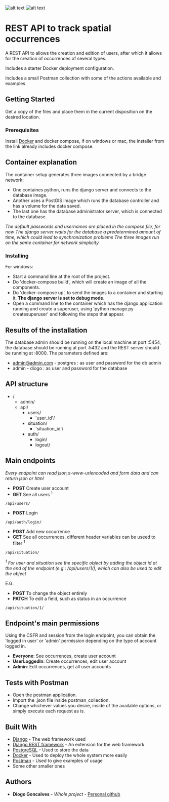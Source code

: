 
![alt text](https://static.djangoproject.com/img/logos/django-logo-positive.svg "Logo Title Text 1")
![alt text](https://wiki.postgresql.org/images/thumb/a/a4/PostgreSQL_logo.3colors.svg/116px-PostgreSQL_logo.3colors.svg.png "Logo Title Text 1")


# REST API to track spatial occurrences

A REST API to allows the creation and edition of users, after which it allows for the creation of occurrences of several types.

Includes a starter Docker deployment configuration.

Includes a small Postman collection with some of the actions available and examples.

## Getting Started

Get a copy of the files and place them in the current disposition on the desired location.

### Prerequisites

Install [Docker](https://www.docker.com/products/docker-desktop) and docker compose, if on windows or mac, the installer from the link already includes docker compose.

## Container explanation

The container setup generates three images connected by a bridge network:
* One containes python, runs the django server and connects to the database image.
* Another uses a PostGIS image which runs the database controller and has a volume for the data saved.
* The last one has the database administrator server, which is connected to the database.

*The default passwords and usernames are placed in the compose file, for now*
*The django server waits for the database a predetermined amount of time, which could lead to synchronization problems*
*The three images run on the same container for network simplicity*


### Installing

For windows: 
* Start a command line at the root of the project.
* Do 'docker-compose build', which will create an image of all the components.
* Do 'docker-compose up', to send the images to a container and starting it. **The django server is set to debug mode.**
* Open a command line to the container which has the django application running and create a superuser, using 'python manage.py createsuperuser' and following the steps that appear.



## Results of the installation

The database admin should be running on the local machine at port :5454, the database should be running at port :5432 and the REST server should be running at :8000.
The parameters defined are:
* admin@admin.com - postgres : as user and password for the db admin
* admin - diogo : as user and password for the database

## API structure
* /
  * admin/
  * api/
     * users/
          * 'user_id'/
      * situation/
          * 'situation_id'/
      * auth/
          * login/
          * logout/
     

## Main endpoints
*Every endpoint can read json,x-www-urlencoded and form data and can return json or html*

* **POST** Create user account 
* **GET** See all users <sup>1</sup>
```
/api/users/
```
* **POST** Login
```
/api/auth/login/
```
* **POST** Add new occurrence
* **GET** See all occurrences, different header variables can be useed to filter <sup>1</sup>
```
/api/situation/
```
*<sup>1</sup> For user and situation see the specific object by adding the object id at the end of the endpoint (e.g.: /api/users/1/), which can also be used to edit the object*

E.G. 
* **POST** To change the object entirely
* **PATCH** To edit a field, such as status in an occurrence
```
/api/situation/1/
```

## Endpoint's main permissions

Using the CSFR and session from the login endpoint, you can obtain the 'logged in user' or 'admin' permission depending on the type of account logged in.

* **Everyone**: See occurrences, create user account
* **UserLoggedIn**: Create occurrences, edit user account
* **Admin**: Edit occurrences, get all user accounts

## Tests with Postman

* Open the postman application.
* Import the .json file inside postman_collection.
* Change whichever values you desire, inside of the available options, or simply execute each request as is.




## Built With

* [Django](https://www.djangoproject.com/) - The web framework used
* [Django REST framework](https://www.django-rest-framework.org/) - An extension for the web framework
* [PostgreSQL](https://www.postgresql.org/) - Used to store the data
* [Docker](https://www.docker.com/) - Used to deploy the whole system more easily
* [Postman](https://www.postman.com/) - Used to give examples of usage
* Some other smaller ones 



## Authors

* **Diogo Goncalves** - *Whole project* - [Personal github](https://github.com/DGoncalves123)

